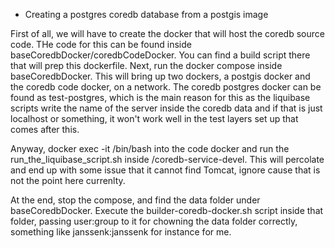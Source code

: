 * Creating a postgres coredb database from a postgis image

First of all, we will have to create the docker that will host the coredb source code. THe code for this can be found inside baseCoredbDocker/coredbCodeDocker. You can find a build script there that will prep this dockerfile.
Next, run the docker compose inside baseCoredbDocker. This will bring up two dockers, a postgis docker and the coredb code docker, on a network. The coredb postgres docker can be found as test-postgres, which is the main reason for this as the liquibase scripts write the name of the server inside the coredb data and if that is just localhost or something, it won't work well in the test layers set up that comes after this.

Anyway, docker exec -it <containername> /bin/bash into the code docker and run the run_the_liquibase_script.sh inside /coredb-service-devel. This will percolate and end up with some issue that it cannot find Tomcat, ignore cause that is not the point here currenlty.

At the end, stop the compose, and find the data folder under baseCoredbDocker. Execute the builder-coredb-docker.sh script inside that folder, passing user:group to it for chowning the data folder correctly, something like janssenk:janssenk for instance for me.
